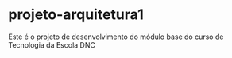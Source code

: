# projeto-arquitetura1
Este é o projeto de desenvolvimento do módulo base do curso de Tecnologia da Escola DNC
